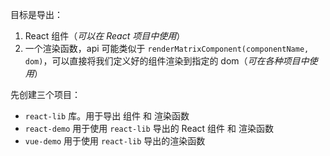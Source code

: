 目标是导出：

1. React 组件（_可以在 React 项目中使用_）
2. 一个渲染函数，api 可能类似于 `renderMatrixComponent(componentName, dom)`，可以直接将我们定义好的组件渲染到指定的 dom（_可在各种项目中使用_）

先创建三个项目：

- `react-lib` 库。用于导出 组件 和 渲染函数
- `react-demo` 用于使用 `react-lib` 导出的 React 组件 和 渲染函数
- `vue-demo` 用于使用 `react-lib` 导出的渲染函数
